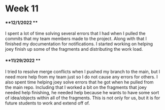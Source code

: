 # Week 11

#### **12/1/2022 **
I spent a lot of time solving several errors that I had when I pulled the commits that my team members made to the project. Along with that I finished my documentation for notifications. I started working on helping joey finish up some of the fragments  and distributing the work load. 
#### **11/29/2022 **
I tried to resolve merge conflicts when I pushed my branch to the main, but I need more help from my team just so I do not cause any errors for others. I also spent time helping joey solve errors that he got when he pulled from the main repo. Including that I worked a bit on the fragments that joey needed help finishing, he needed help because he wants to have some sort of idea/objects within all of the fragments. This is not only for us, but it is for future students  to work and extend off of. 